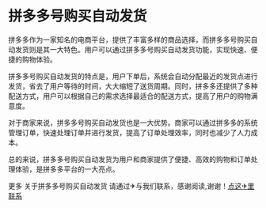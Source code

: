 # 拼多多号购买自动发货

拼多多作为一家知名的电商平台，提供了丰富多样的商品选择，而拼多多号购买自动发货则是其一大特色。用户可以通过拼多多号购买自动发货功能，实现快速、便捷的购物体验。

拼多多号购买自动发货的特点是，用户下单后，系统会自动分配最近的发货点进行发货，省去了用户等待的时间，大大缩短了送货周期。同时，拼多多还提供了多种配送方式，用户可以根据自己的需求选择最适合的配送方式，提高了用户的购物满意度。

对于商家来说，拼多多号购买自动发货也是一大优势。商家可以通过拼多多的系统管理订单，快速处理订单并进行发货，提高了订单处理效率，同时也减少了人力成本。

总的来说，拼多多号购买自动发货为用户和商家提供了便捷、高效的购物和订单处理体验，是拼多多平台的一大亮点。

更多 关于拼多多号购买自动发货 请通过✈与我们联系，感谢阅读,谢谢！[点这✈里联系](https://w.k02.cc)